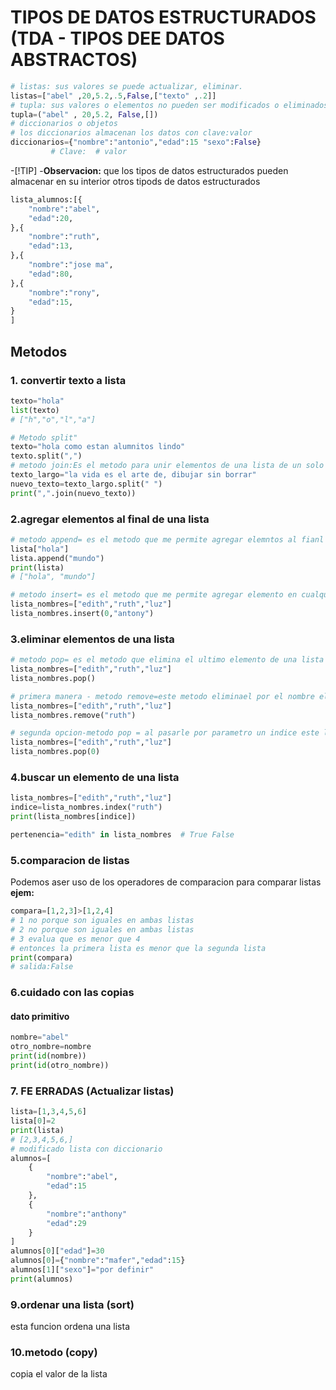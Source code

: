 # TIPOS DE DATOS ESTRUCTURADOS (TDA -  TIPOS DEE DATOS ABSTRACTOS)
```python
# listas: sus valores se puede actualizar, eliminar.
listas=["abel" ,20,5.2,.5,False,["texto" ,.2]]
# tupla: sus valores o elementos no pueden ser modificados o eliminados.
tupla=("abel" , 20,5.2, False,[])
# diccionarios o objetos
# los diccionarios almacenan los datos con clave:valor
diccionarios={"nombre":"antonio","edad":15 "sexo":False}
         # Clave:  # valor
```
-[!TIP]
-**Observacion:** que los tipos de datos estructurados pueden almacenar en su interior otros tipods de datos estructurados
```python
lista_alumnos:[{
    "nombre":"abel",
    "edad":20,
},{
    "nombre":"ruth",
    "edad":13,
},{
    "nombre":"jose ma",
    "edad":80,
},{
    "nombre":"rony",
    "edad":15,
}
]
```
## Metodos
### 1. convertir texto a lista
```python
texto="hola"
list(texto)
# ["h","o","l","a"]

# Metodo split"
texto="hola como estan alumnitos lindo"
texto.split(",")
# metodo join:Es el metodo para unir elementos de una lista de un solo texto
texto_largo="la vida es el arte de, dibujar sin borrar"
nuevo_texto=texto_largo.split(" ")
print(",".join(nuevo_texto))
```
### 2.agregar elementos al final de una lista 
````python
# metodo append= es el metodo que me permite agregar elemntos al fianl de una lista
lista["hola"]
lista.append("mundo")
print(lista)
# ["hola", "mundo"]

# metodo insert= es el metodo que me permite agregar elemento en cualquier ubicacion de mi lista
lista_nombres=["edith","ruth","luz"]
lista_nombres.insert(0,"antony")
````
### 3.eliminar elementos de una lista
```python
# metodo pop= es el metodo que elimina el ultimo elemento de una lista es el contrario de append
lista_nombres=["edith","ruth","luz"]
lista_nombres.pop()

# primera manera - metodo remove=este metodo eliminael por el nombre el elemento que coincida dentro de una lista.elimina por nombre
lista_nombres=["edith","ruth","luz"]
lista_nombres.remove("ruth")

# segunda opcion-metodo pop = al pasarle por parametro un indice este lo elimina de la lista.elimina por indice
lista_nombres=["edith","ruth","luz"]
lista_nombres.pop(0)
```
### 4.buscar un elemento de una lista
```python
lista_nombres=["edith","ruth","luz"]
indice=lista_nombres.index("ruth")
print(lista_nombres[indice])

pertenencia="edith" in lista_nombres  # True False
```

### 5.comparacion  de listas
Podemos aser uso de los operadores de comparacion para comparar listas 
**ejem:** 

```python
compara=[1,2,3]>[1,2,4]
# 1 no porque son iguales en ambas listas
# 2 no porque son iguales en ambas listas
# 3 evalua que es menor que 4 
# entonces la primera lista es menor que la segunda lista
print(compara)
# salida:False
```

### 6.cuidado con las  copias
#### dato primitivo
```python
nombre="abel"
otro_nombre=nombre
print(id(nombre))
print(id(otro_nombre))
```
### 7. FE ERRADAS (Actualizar listas)
```python
lista=[1,3,4,5,6]
lista[0]=2
print(lista)
# [2,3,4,5,6,]
# modificado lista con diccionario
alumnos=[
    {
        "nombre":"abel",
        "edad":15
    },
    {
        "nombre":"anthony"
        "edad":29
    }
]
alumnos[0]["edad"]=30
alumnos[0]={"nombre":"mafer","edad":15}
alumnos[1]["sexo"]="por definir"
print(alumnos)
```


### 9.ordenar una lista (sort)
esta funcion ordena una lista


### 10.metodo (copy)
copia el valor de la lista
